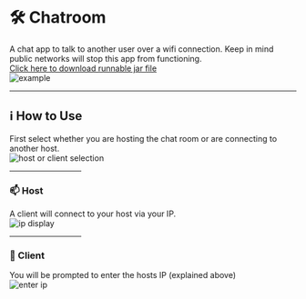 # 🛠️ Chatroom
A chat app to talk to another user over a wifi connection. Keep in mind public networks will stop this app from functioning.  
<a href="https://github.com/Incandescent-Turtle/chatroom/raw/main/ChatRoom.jar">Click here to download runnable jar file</a>  
![example](https://user-images.githubusercontent.com/59327500/160265217-6dae4f4e-606a-45c3-a521-ecd3f2224f8a.gif)

---
## ℹ️ How to Use
First select whether you are hosting the chat room or are connecting to another host.  
![host or client selection](https://user-images.githubusercontent.com/59327500/160264780-53348541-666f-41d2-872f-f2e62dfd8e47.PNG)  

<hr width="25%">

### 📫 Host
A client will connect to your host via your IP.  
![ip display](https://user-images.githubusercontent.com/59327500/160264882-5d660ca4-608e-4584-879b-bf402173119b.PNG)

<hr width="25%">

### 📡 Client
You will be prompted to enter the hosts IP (explained above)  
![enter ip](https://user-images.githubusercontent.com/59327500/160264909-b793fcb9-e911-49d7-8bfc-5ce2eff21c66.PNG)
